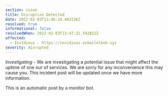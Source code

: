```yaml
---
section: issue
title: Disruption Detected
date: 2022-02-03T13:46:14.493156Z
resolved: true
informational: false
resolvedWhen: 2022-02-03T13:47:22.542822Z
affected:
  - Invidious - https://invidious.esmailelbob.xyz
severity: disrupted
---
```

*Investigating* - We are investigating a potential issue that might affect the uptime of one our of services. We are sorry for any inconvenience this may cause you. This incident post will be updated once we have more information.

This is an automatic post by a monitor bot.
        